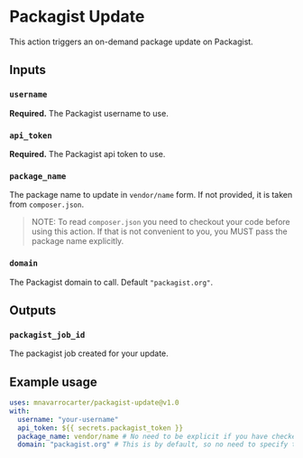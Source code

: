 Packagist Update
================

This action triggers an on-demand package update on Packagist.

## Inputs

### `username`

**Required.** The Packagist username to use.

### `api_token`

**Required.** The Packagist api token to use.

### `package_name`

The package name to update in `vendor/name` form. If not provided, it is taken from `composer.json`.

> NOTE: To read `composer.json` you need to checkout your code before using this action. If that is not convenient
> to you, you MUST pass the package name explicitly.

### `domain`

The Packagist domain to call. Default `"packagist.org"`.

## Outputs

### `packagist_job_id`

The packagist job created for your update.

## Example usage

```yaml
uses: mnavarrocarter/packagist-update@v1.0
with:
  username: "your-username"
  api_token: ${{ secrets.packagist_token }}
  package_name: vendor/name # No need to be explicit if you have checked out a composer.json
  domain: "packagist.org" # This is by default, so no need to specify this.
```


